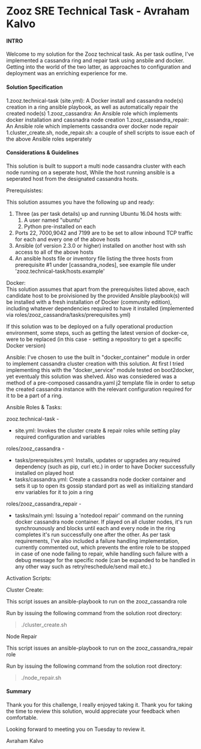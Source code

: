 # Zooz SRE Technical Task - Avraham Kalvo

#### INTRO

Welcome to my solution for the Zooz technical task. As per task outline, I've implemented a cassandra ring and repair task using ansbile and docker. Getting into the world of the two latter, as approaches to configuration and deployment was an enriching experience for me.

#### Solution Specification

1.zooz.technical-task (site.yml): A Docker install and cassandra node(s) creation in a ring ansible playbook, as well as automatically repair the created node(s)
1.zooz_cassandra: An Ansible role which implements docker installation and cassnadra node creation
1.zooz_cassandra_repair: An Ansible role which implements cassandra over docker node repair
1.cluster_create.sh, node_repair.sh: a couple of shell scripts to issue each of the above Ansible roles seperately

#### Considerations & Guidelines

This solution is built to support a multi node cassandra cluster with each node running on a seperate host,
While the host running ansible is a seperated host from the designated cassandra hosts.

Prerequisistes: 

This solution assumes you have the following up and ready:
1. Three (as per task details) up and running Ubuntu 16.04 hosts with:
	1. A user named "ubuntu"
	1. Python pre-installed on each
1. Ports 22, 7000,9042 and 7199 are to be set to allow inbound TCP traffic for each and every one of the above hosts
1. Ansible (of version 2.3.0 or higher) installed on another host with ssh access to all of the above hosts
1. An ansible hosts file or inventory file listing the three hosts from prerequisite #1 under [cassandra_nodes], see example file under 'zooz.technical-task/hosts.example'

Docker:    
This solution assumes that apart from the prerequisites listed above, each candidate host to be proivisioned by the provided Ansible playbook(s) will be installed with a fresh installation of Docker (community edition), including whatever dependencies required to have it installed (implemented via roles/zooz_cassandra/tasks/prerequisites.yml)

If this solution was to be deployed on a fully operational production environment, some steps, such as getting the latest version of docker-ce, were to be replaced (in this case - setting a repository to get a specific Docker version)

Ansible:
I've chosen to use the built in "docker_container" module in order to implement cassandra cluster creation with this solution.
At first I tried implementing this with the "docker_service" module tested on boot2docker, yet eventualy this solution was shelved.
Also was consiedered was a method of a pre-composed cassandra.yaml j2 template file in order to setup the created cassandra instance with the relevant configuration required for it to be a part of a ring.

Ansible Roles & Tasks:

zooz.technical-task -
* site.yml: Invokes the cluster create & repair roles while setting play required configuration and variables

roles/zooz_cassandra -
* tasks/prerequisites.yml: Installs, updates or upgrades any required dependency (such as pip, curl etc.) in order to have Docker successfully installed on played host
* tasks/cassandra.yml: Create a cassandra node docker container and sets it up to open its gossip standard port as well as initializing standard env variables for it to join a ring

roles/zooz_cassandra_repair -
* tasks/main.yml:	Issuing a 'notedool repair' command on the running docker cassandra node container. If played on all cluster nodes, it's run synchrounously and blocks until each and every node in the ring completes it's run successfully one after the other. As per task requirements, I've also included a failure handling implementation, currently commented out, which prevents the entire role to be stopped in case of one node failing to repair, while handling such failure with a debug message for the specific node (can be expanded to be handled in any other way such as retry/reschedule/send mail etc.)

Activation Scripts:

Cluster Create:

This script issues an ansible-playbook to run on the zooz_cassandra role

Run by issuing the following command from the solution root directory:
> ./cluster_create.sh

Node Repair

This script issues an ansible-playbook to run on the zooz_cassandra_repair role

Run by issuing the following command from the solution root directory:
> ./node_repair.sh


#### Summary

Thank you for this challenge, I really enjoyed taking it. Thank you for taking the time to review this solution, would appreciate your feedback when comfortable.

Looking forward to meeting you on Tuesday to review it.

Avraham Kalvo
